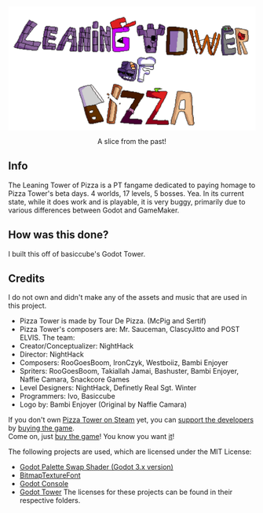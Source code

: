 <p align=center>
    <img align=center src="title.png"/>
</p>

<p align=center>
    A slice from the past!
</p>

## Info

The Leaning Tower of Pizza is a PT fangame dedicated to paying homage to Pizza Tower's beta days. 4 worlds, 17 levels, 5 bosses. Yea.
In its current state, while it does work and is playable, it is very buggy, primarily due to various differences between Godot and GameMaker.

## How was this done?

I built this off of basiccube's Godot Tower.

## Credits

I do not own and didn't make any of the assets and music that are used in this project.

* Pizza Tower is made by Tour De Pizza. (McPig and Sertif)
* Pizza Tower's composers are: Mr. Sauceman, ClascyJitto and POST ELVIS.
The team:
* Creator/Conceptualizer: NightHack
* Director: NightHack
* Composers: RooGoesBoom, IronCzyk, Westboiiz, Bambi Enjoyer
* Spriters: RooGoesBoom, Takiallah Jamai, Bashuster, Bambi Enjoyer, Naffie Camara, Snackcore Games
* Level Designers: NightHack, Definetly Real Sgt. Winter
* Programmers: Ivo, Basiccube
* Logo by: Bambi Enjoyer (Original by Naffie Camara)

If you don't own [Pizza Tower on Steam](https://store.steampowered.com/app/2231450/Pizza_Tower/) yet, you can [support the developers](https://store.steampowered.com/app/2231450/Pizza_Tower/) by [buying the game](https://store.steampowered.com/app/2231450/Pizza_Tower/).  
Come on, just [buy the game](https://store.steampowered.com/app/2231450/Pizza_Tower/)! You know you want [it](https://store.steampowered.com/app/2231450/Pizza_Tower/)!

The following projects are used, which are licensed under the MIT License:

* [Godot Palette Swap Shader (Godot 3.x version)](https://github.com/KoBeWi/Godot-Palette-Swap-Shader/tree/3.x)
* [BitmapTextureFont](https://github.com/Digital-Sin/BitmapTextureFont)
* [Godot Console](https://github.com/quentincaffeino/godot-console)
* [Godot Tower](https://github.com/NightHackreal/TheLeaningTowerofPizza)
The licenses for these projects can be found in their respective folders.
